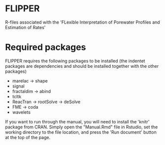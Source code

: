 # FLIPPER
R-files associated with the 'FLexible Interpretation of Porewater Profiles and Estimation of Rates'

# Required packages
FLIPPER requires the following packages to be installed (the indentet packages are dependencies and should be installed together with the other packages)
- marelac
  -> shape
- signal
- fractaldim
  -> abind
- tcltk
- ReacTran
  -> rootSolve
  -> deSolve
- FME
  -> coda
- wavelets

If you want to run through the manual, you will need to install the 'knitr' package from CRAN.
Simply open the "Manual.Rmd" file in Rstudio, set the working directory to the file location, and press the 'Run document' button at the top of the page. 